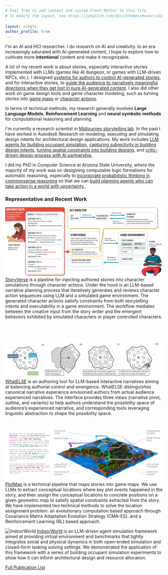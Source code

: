 ```yaml
---
# Feel free to add content and custom Front Matter to this file.
# To modify the layout, see https://jekyllrb.com/docs/themes/#overriding-theme-defaults

layout: single
author_profile: true
---
```


I'm an AI and HCI researcher. I do research on AI and creativity. In an era increasingly saturated with AI-generated content, I hope to explore how to cultivate more **intentional** content and make it recognizable.

A lot of my recent work is about stories, especially interactive stories implemented with LLMs (games like AI dungeon, or games with LLM-driven NPCs, etc.). I designed [systems for authors to control AI-generated stories](https://arxiv.org/abs/2506.10161), and for interactive stories, to [guide the audience to narratively meaningful directions when they get lost in pure AI-generated content](https://arxiv.org/abs/2502.18641). I also did other work on game design tools and game character modeling, such as turning stories into [game maps](https://arxiv.org/abs/2309.15242) or [character actions](https://arxiv.org/abs/2405.13042).

In terms of technical methods, my research generally involves **Large Language Models**, **Reinforcement Learning** and **neural symbolic methods** for computational reasoning and planning. 

I'm currently a research scientist in [Midjourney storytelling lab](https://mj-storytelling.github.io/). In the past I have worked in Autodesk Research on modeling, executing and simulating design intents for architectural design applications. My work includes [LLM agents for building occupant simulation](https://arxiv.org/abs/2506.12331), [capturing subjectivity in building design intents](https://dl.acm.org/doi/abs/10.1145/3613905.3650815), [turning spatial constraints into building designs](https://arxiv.org/abs/2309.02583), and [critic-driven design process with AI partnership](https://scholar.google.com/scholar?oi=bibs&cluster=15813830137122992288&btnI=1&hl=en).

I did my PhD in Computer Science at Arizona State University, where the majority of my work was on desigining computable logic formalisms for automatic reasoning, especially to [incorporate probabilistic thinking in commonsense reasoning](https://dl.acm.org/doi/10.5555/3032027.3032045) so that we can [build planning agents who can take action in a world with uncertainty ](https://arxiv.org/abs/1805.00634).

### Representative and Recent Work

![storryverse](assets/images/storyverse.png)
[StoryVerse](https://arxiv.org/abs/2405.13042) is a pipeline for injecting authored stories into character simulations through character actions. Under the hood is an LLM-based narrative planning process that iteratively generates and reviews character action sequences using LLM and a simulated game environment. The generated character actions satisfy constraints from both storytelling intents and executability in a game environment. The workflow mediates between the creative input from the story writer and the emergent behaviors exhibited by simulated characters or player controlled characters.

<br />
<br />

![wahtelse](assets/images/whatelse.png)
[WhatELSE](https://arxiv.org/abs/2502.18641) is an authoring tool for LLM-based interactive narratives aiming at balancing authorial control and emergence. WhatELSE distinguishes canonical narrative experience envisioned authors from actual audience experienced narratives. The interface provides three views (narrative pivot, outline, and variants) to help authors understand the possibility space of audience’s experienced narrative, and corresponding tools leveraging linguistic abstraction to shape the possibility space. 
<br />
<br />

![plotmap](assets/images/plotmap.png)
[PlotMap](https://arxiv.org/abs/2309.15242) is a technical pipeline that maps stories into game maps. We use LLMs to extract conceptual locations where key plot events happened in the story, and then assign the conceptual locations to concrete positions on a given geometric map to satisfy spatial constraints extracted from the story. We have implemented two technical methods to solve the location assignment problem: an evolutionary computation based approach through Covariance Matrix Adaptation Evolution Strategy (CMA-ES), and a Reinforcement Learning (RL) based approach.

![IndoorWorld](assets/images/indoorworld.png)
[IndoorWorld](https://arxiv.org/abs/2506.12331) is an LLM-driven agent simulation framework aimed at providing virtual environment and benchmarks that tightly integrates social and physical dynamics in both open-ended simulation and closed-form tasking solving settings. We demonstrated the application of this framework with a series of building occupant simulation experiments to show how it can inform architectural design and resource allocation.



[Full Publication List](https://scholar.google.com/citations?user=e0hRtGUAAAAJ)